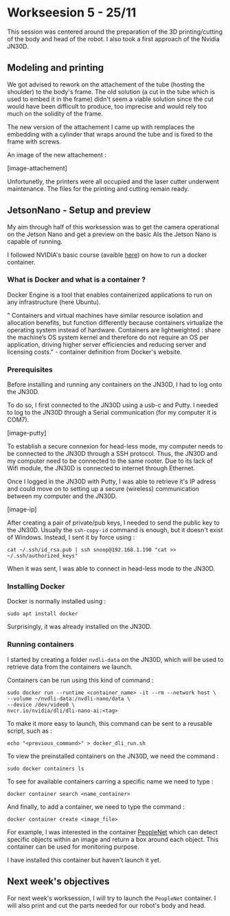 # Workseesion 5 - 25/11

This session was centered around the preparation of the 3D printing/cutting of the body and head of the robot. I also took a first approach of the Nvidia JN30D.

 ## **Modeling and printing**

We got advised to rework on the attachement of the tube (hosting the shoulder) to the body's frame. The old solution (a cut in the tube which is used to embed it in the frame) didn't seem a viable solution since the cut would have been difficult to produce, too imprecise and would rely too much on the solidity of the frame.

The new version of the attachement I came up with remplaces the embedding with a cylinder that wraps around the tube and is fixed to the frame with screws.

An image of the new attachement : 

[image-attachement]

Unfortunetly, the printers were all occupied and the laser cutter underwent maintenance. 
The files for the printing and cutting remain ready. 

## **JetsonNano - Setup and preview**

My aim through half of this worksession was to get the camera operational on the Jetson Nano and get a preview on the basic AIs the Jetson Nano is capable of running.

I followed NVIDIA's basic course (avaible [here](https://developer.nvidia.com/embedded/learn/jetson-ai-certification-programs#course_outline)) on how to run a docker container. 

### **What is Docker and what is a container ?**

Docker Engine is a tool that enables containerized applications to run on any infrastructure (here Ubuntu).

" Containers and virtual machines have similar resource isolation and allocation benefits, but function differently because containers virtualize the operating system instead of hardware.
Containers are lightweighted : share the machine’s OS system kernel and therefore do not require an OS per application, driving higher server efficiencies and reducing server and licensing costs." - container definition from Docker's website.

### **Prerequisites** 

Before installing and running any containers on the JN30D, I had to log onto the JN30D.

To do so, I first connected to the JN30D using a usb-c and Putty. I needed to log to the JN30D through a Serial communication (for my computer it is COM7). 

[image-putty]

To establish a secure connexion for head-less mode, my computer needs to be connected to the JN30D through a SSH protocol. Thus, the JN30D and my computer need to be connected to the same rooter. Due to its lack of Wifi module, the JN30D is connected to internet through Ethernet.

Once I logged in the JN30D with Putty, I was able to retrieve it's IP adress and could move on to setting up a secure (wireless) communication between my computer and the JN30D. 

[image-ip]

After creating a pair of private/pub keys, I needed to send the public key to the JN30D. 
Usually the ```ssh-copy-id``` command is enough, but it doesn't exist of Windows. Instead, I sent it by force using :

    cat ~/.ssh/id_rsa.pub | ssh snoop@192.168.1.190 "cat >> ~/.ssh/authorized_keys"

When it was sent, I was able to connect in head-less mode to the JN30D.

### **Installing Docker**

Docker is normally installed using :

    sudo apt install docker

Surprisingly, it was already installed on the JN30D.

### **Running containers**

I started by creating a folder `nvdli-data` on the JN30D, which will be used to retrieve data from the containers we launch. 

Containers can be run using this kind of command :

    sudo docker run --runtime <container_name> -it --rm --network host \
    --volume ~/nvdli-data:/nvdli-nano/data \
    --device /dev/video0 \
    nvcr.io/nvidia/dli/dli-nano-ai:<tag>

To make it more easy to launch, this command can be sent to a reusable script, such as :

    echo "<previous_command>" > docker_dli_run.sh


To view the preinstalled containers on the JN30D, we need the command :

    sudo docker containers ls 


To see for available containers carring a specific name we need to type :

    docker container search <name_container>

And finally, to add a container, we need to type the command :

    docker container create <image_file>



For example, I was interested in the container [PeopleNet](https://catalog.ngc.nvidia.com/orgs/nvidia/teams/tao/models/peoplenet) which can detect specific objects within an image and return a box around each object. This container can be used for monitoring purpose. 

I have installed this container but haven't launch it yet. 

## Next week's objectives

For next week's worksession, I will try to launch the `PeopleNet` container. I will also print and cut the parts needed for our robot's body and head. 



